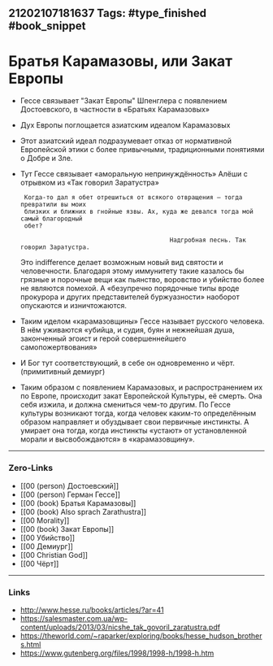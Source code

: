 21202107181637
Tags: #type_finished #book_snippet  
---
# Братья Карамазовы, или Закат Европы

 - Гессе связывает "Закат Европы" Шпенглера с появлением Достоевского, в  частности в «Братьях Карамазовых»
 - Дух Европы поглощается азиатским идеалом Карамазовых
 - Этот азиатский идеал подразумевает отказ от нормативной Европейской этики с более привычными, традиционными 
   понятиями о Добре и Зле. 
 - Тут Гессе связывает «аморальную непринуждённость» Алёши с отрывком из «Так говорил Заратустра»

		Когда-то дал я обет отрешиться от всякого отвращения — тогда превратили вы моих
		близких и ближних в гнойные язвы. Ах, куда же девался тогда мой самый благородный
		обет?
																						    
												Надгробная песнь. Так говорил Заратустра. 

   Это indifference делает возможным новый вид святости и человечности. Благодаря этому иммунитету 
   такие казалось бы грязные и порочные вещи как пьянство, воровство и убийство более не являются 
   помехой. А «безупречно порядочные типы вроде прокурора и других представителей буржуазности» 
   наоборот опускаются и изничтожаются.

 - Таким иделом «карамазовщины» Гессе называет русского человека. В нём уживаются «убийца, и судия, 
   буян и нежнейшая душа, законченный эгоист и герой совершеннейшего самопожертвования»

 - И Бог тут соответствующий, в себе он одновременно и чёрт. (примитивный демиург)
   
 - Таким образом с появлением Карамазовых, и распространением их по Европе, происходит закат Европейской Культуры, её смерть. Она себя изжила, и должна смениться чем-то другим. По Гессе культуры возникают тогда, когда человек каким-то определённым образом направляет и обуздывает свои первичные инстинкты. А умирает она тогда, когда инстинкты «устают» от установленной морали и высвобождаются» в «карамазовщину».

---
### Zero-Links
- [[00 (person) Достоевский]]
- [[00 (person) Герман Гессе]]
- [[00 (book) Братья Карамазовы]]
- [[00 (book) Also sprach Zarathustra]]
- [[00 Morality]]
- [[00 (book) Закат Европы]]
- [[00 Убийство]]
- [[00 Демиург]]
- [[00 Christian God]]
 - [[00 Чёрт]]
---
### Links
- http://www.hesse.ru/books/articles/?ar=41
- https://salesmaster.com.ua/wp-content/uploads/2013/03/nicshe_tak_govoril_zaratustra.pdf
- https://theworld.com/~raparker/exploring/books/hesse_hudson_brothers.html
- https://www.gutenberg.org/files/1998/1998-h/1998-h.htm